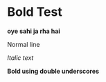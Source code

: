 # Bold Test

**oye sahi ja rha hai**

Normal line

*Italic text*

__Bold using double underscores__
